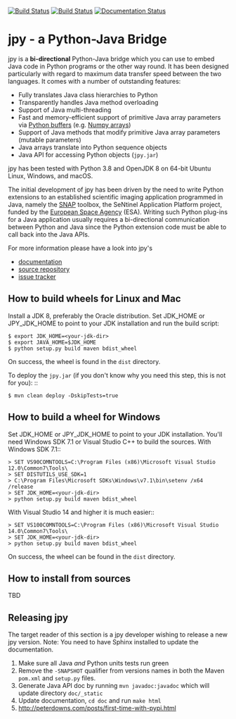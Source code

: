 [![Build Status](https://travis-ci.org/bcdev/jpy.svg?branch=master)](https://travis-ci.org/bcdev/jpy)
[![Build Status](https://ci.appveyor.com/api/projects/status/ywkcey4nlt0avasf?svg=true)](https://ci.appveyor.com/project/bcdev/jpy)
[![Documentation Status](https://readthedocs.org/projects/jpy/badge/?version=latest)](http://jpy.readthedocs.org/en/latest/?badge=latest)

jpy - a Python-Java Bridge
==========================

jpy is a **bi-directional** Python-Java bridge which you can use to embed Java code in Python programs or the other
way round. It has been designed particularly with regard to maximum data transfer speed between the two languages.
It comes with a number of outstanding features:

* Fully translates Java class hierarchies to Python
* Transparently handles Java method overloading
* Support of Java multi-threading
* Fast and memory-efficient support of primitive Java array parameters via
  [Python buffers](http://docs.python.org/3.3/c-api/buffer.html)
  (e.g. [Numpy arrays](http://docs.scipy.org/doc/numpy/reference/arrays.html))
* Support of Java methods that modify primitive Java array parameters (mutable parameters)
* Java arrays translate into Python sequence objects
* Java API for accessing Python objects (`jpy.jar`)

jpy has been tested with Python 3.8 and OpenJDK 8 on 64-bit Ubuntu Linux, Windows, and macOS.

The initial development of jpy has been driven by the need to write Python extensions to an established scientific
imaging application programmed in Java, namely the [SNAP](http://step.esa.int/) toolbox, the SeNtinel Application 
Platform project, funded by the [European Space Agency](http://www.esa.int/ESA) (ESA).
Writing such Python plug-ins for a Java application usually requires a bi-directional communication between Python and
Java since the Python extension code must be able to call back into the Java APIs.

For more information please have a look into jpy's

* [documentation](http://jpy.readthedocs.org/en/latest/)
* [source repository](https://github.com/bcdev/jpy)
* [issue tracker](https://github.com/bcdev/jpy/issues?state=open)

How to build wheels for Linux and Mac
-------------------------------------

Install a JDK 8, preferably the Oracle distribution. Set JDK_HOME or JPY_JDK_HOME to point to your JDK installation 
and run the build script:

    $ export JDK_HOME=<your-jdk-dir>
    $ export JAVA_HOME=$JDK_HOME
    $ python setup.py build maven bdist_wheel

On success, the wheel is found in the `dist` directory.

To deploy the `jpy.jar` (if you don't know why you need this step, this is not for you): ::

    $ mvn clean deploy -DskipTests=true

How to build a wheel for Windows
--------------------------------

Set JDK_HOME or JPY_JDK_HOME to point to your JDK installation. You'll need Windows SDK 7.1 or Visual Studio C++ to 
build the sources. With Windows SDK 7.1::

    > SET VS90COMNTOOLS=C:\Program Files (x86)\Microsoft Visual Studio 12.0\Common7\Tools\
    > SET DISTUTILS_USE_SDK=1
    > C:\Program Files\Microsoft SDKs\Windows\v7.1\bin\setenv /x64 /release
    > SET JDK_HOME=<your-jdk-dir>
    > python setup.py build maven bdist_wheel
    
With Visual Studio 14 and higher it is much easier::

    > SET VS100COMNTOOLS=C:\Program Files (x86)\Microsoft Visual Studio 14.0\Common7\Tools\
    > SET JDK_HOME=<your-jdk-dir>
    > python setup.py build maven bdist_wheel

On success, the wheel can be found in the `dist` directory.

How to install from sources
---------------------------
TBD

Releasing jpy
-------------

The target reader of this section is a jpy developer wishing to release a new jpy version.
Note: You need to have Sphinx installed to update the documentation.

1. Make sure all Java *and* Python units tests run green
2. Remove the `-SNAPSHOT` qualifier from versions names in both the Maven `pom.xml` and `setup.py` files.
3. Generate Java API doc by running `mvn javadoc:javadoc` which will update directory `doc/_static`
4. Update documentation, `cd doc` and run `make html` 
5. http://peterdowns.com/posts/first-time-with-pypi.html
